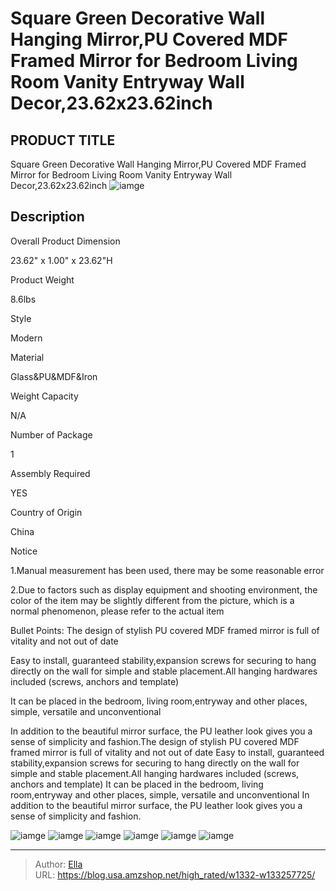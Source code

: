 # Square Green Decorative Wall Hanging Mirror,PU Covered MDF Framed Mirror for Bedroom Living Room Vanity Entryway Wall Decor,23.62x23.62inch


## PRODUCT TITLE 

Square Green Decorative Wall Hanging Mirror,PU Covered MDF Framed Mirror for Bedroom Living Room Vanity Entryway Wall Decor,23.62x23.62inch
![iamge](https://b2bfiles1.gigab2b.cn/image/wkseller/15454/20221001_0630336ce759d0e8141dd845d0bc1346.jpg)

## Description

Overall Product Dimension

23.62&#34; x 1.00&#34; x 23.62&#34;H

Product Weight

8.6lbs

Style

Modern

Material

Glass&amp;PU&amp;MDF&amp;Iron

Weight Capacity

N/A

Number of Package 

1

Assembly Required

YES

Country of Origin

China

Notice

1.Manual measurement has been used, there may be some reasonable error


2.Due to factors such as display equipment and shooting environment, the color of the item may be slightly different from the picture, which is a normal phenomenon, please refer to the actual item

Bullet Points:
The design of stylish PU covered MDF framed mirror is full of vitality and not out of date

Easy to install, guaranteed stability,expansion screws for securing to hang directly on the wall for simple and stable placement.All hanging hardwares included (screws, anchors and template)

It can be placed in the bedroom, living room,entryway and other places, simple, versatile and unconventional

In addition to the beautiful mirror surface, the PU leather look gives you a sense of simplicity and fashion.The design of stylish PU covered MDF framed mirror is full of vitality and not out of date
Easy to install, guaranteed stability,expansion screws for securing to hang directly on the wall for simple and stable placement.All hanging hardwares included (screws, anchors and template)
It can be placed in the bedroom, living room,entryway and other places, simple, versatile and unconventional
In addition to the beautiful mirror surface, the PU leather look gives you a sense of simplicity and fashion.







![iamge](https://b2bfiles1.gigab2b.cn/image/wkseller/15454/20221001_9db70fa2d0b04f93aa5d0838ab70a3e0.jpg)
![iamge](https://b2bfiles1.gigab2b.cn/image/wkseller/15454/20221001_32c8b15b1fc92900deceb37c86c48a4a.jpg)
![iamge](https://b2bfiles1.gigab2b.cn/image/wkseller/15454/20221001_35cdc9f66930001ea7ee2fe3469243a0.jpg)
![iamge](https://b2bfiles1.gigab2b.cn/image/wkseller/15454/20221001_9ce0dc6c70dae984def0b12652844b11.jpg)
![iamge](https://b2bfiles1.gigab2b.cn/image/wkseller/15454/20221001_f56ffaf04c1850cf8395e72442b31131.jpg)
![iamge](https://b2bfiles1.gigab2b.cn/image/wkseller/15454/20221001_6a14701c53b883178a1968b419706f8d.jpg)


---

> Author: [Ella](https://blog.usa.amzshop.net/)  
> URL: https://blog.usa.amzshop.net/high_rated/w1332-w133257725/  

